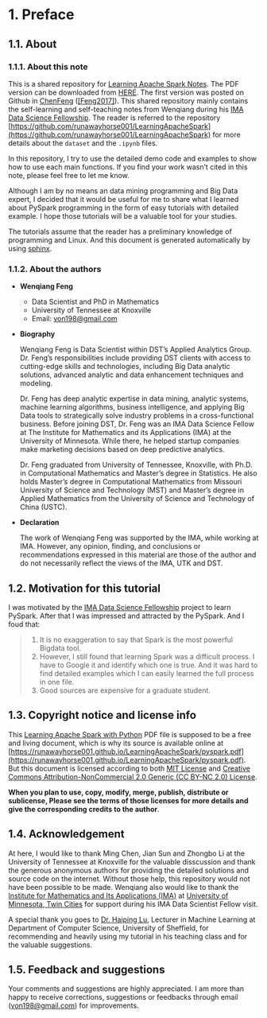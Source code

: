# 1\. Preface

## 1.1\. About

### 1.1.1\. About this note

This is a shared repository for [Learning Apache Spark Notes](https://github.com/runawayhorse001/LearningApacheSpark). The PDF version can be downloaded from [HERE](pyspark.pdf). The first version was posted on Github in [ChenFeng](https://mingchen0919.github.io/learning-apache-spark/index.html) ([[Feng2017]](reference.html#feng2017)). This shared repository mainly contains the self-learning and self-teaching notes from Wenqiang during his [IMA Data Science Fellowship](https://www.ima.umn.edu/2016-2017/SW1.23-3.10.17#). The reader is referred to the repository [https://github.com/runawayhorse001/LearningApacheSpark](https://github.com/runawayhorse001/LearningApacheSpark) for more details about the `dataset` and the `.ipynb` files.

In this repository, I try to use the detailed demo code and examples to show how to use each main functions. If you find your work wasn’t cited in this note, please feel free to let me know.

Although I am by no means an data mining programming and Big Data expert, I decided that it would be useful for me to share what I learned about PySpark programming in the form of easy tutorials with detailed example. I hope those tutorials will be a valuable tool for your studies.

The tutorials assume that the reader has a preliminary knowledge of programming and Linux. And this document is generated automatically by using [sphinx](http://sphinx.pocoo.org).

### 1.1.2\. About the authors

*   **Wenqiang Feng**

    *   Data Scientist and PhD in Mathematics
    *   University of Tennessee at Knoxville
    *   Email: [von198@gmail.com](mailto:von198%40gmail.com)
*   **Biography**

    Wenqiang Feng is Data Scientist within DST’s Applied Analytics Group. Dr. Feng’s responsibilities include providing DST clients with access to cutting-edge skills and technologies, including Big Data analytic solutions, advanced analytic and data enhancement techniques and modeling.

    Dr. Feng has deep analytic expertise in data mining, analytic systems, machine learning algorithms, business intelligence, and applying Big Data tools to strategically solve industry problems in a cross-functional business. Before joining DST, Dr. Feng was an IMA Data Science Fellow at The Institute for Mathematics and its Applications (IMA) at the University of Minnesota. While there, he helped startup companies make marketing decisions based on deep predictive analytics.

    Dr. Feng graduated from University of Tennessee, Knoxville, with Ph.D. in Computational Mathematics and Master’s degree in Statistics. He also holds Master’s degree in Computational Mathematics from Missouri University of Science and Technology (MST) and Master’s degree in Applied Mathematics from the University of Science and Technology of China (USTC).

*   **Declaration**

    The work of Wenqiang Feng was supported by the IMA, while working at IMA. However, any opinion, finding, and conclusions or recommendations expressed in this material are those of the author and do not necessarily reflect the views of the IMA, UTK and DST.

## 1.2\. Motivation for this tutorial

I was motivated by the [IMA Data Science Fellowship](https://www.ima.umn.edu/2016-2017/SW1.23-3.10.17#) project to learn PySpark. After that I was impressed and attracted by the PySpark. And I foud that:

> 1.  It is no exaggeration to say that Spark is the most powerful Bigdata tool.
> 2.  However, I still found that learning Spark was a difficult process. I have to Google it and identify which one is true. And it was hard to find detailed examples which I can easily learned the full process in one file.
> 3.  Good sources are expensive for a graduate student.

## 1.3\. Copyright notice and license info

This [Learning Apache Spark with Python](pyspark.pdf) PDF file is supposed to be a free and living document, which is why its source is available online at [https://runawayhorse001.github.io/LearningApacheSpark/pyspark.pdf](https://runawayhorse001.github.io/LearningApacheSpark/pyspark.pdf). But this document is licensed according to both [MIT License](https://github.com/runawayhorse001/LearningApacheSpark/blob/master/LICENSE) and [Creative Commons Attribution-NonCommercial 2.0 Generic (CC BY-NC 2.0) License](https://creativecommons.org/licenses/by-nc/2.0/legalcode).

**When you plan to use, copy, modify, merge, publish, distribute or sublicense, Please see the terms of those licenses for more details and give the corresponding credits to the author**.

## 1.4\. Acknowledgement

At here, I would like to thank Ming Chen, Jian Sun and Zhongbo Li at the University of Tennessee at Knoxville for the valuable disscussion and thank the generous anonymous authors for providing the detailed solutions and source code on the internet. Without those help, this repository would not have been possible to be made. Wenqiang also would like to thank the [Institute for Mathematics and Its Applications (IMA)](https://www.ima.umn.edu/) at [University of Minnesota, Twin Cities](https://twin-cities.umn.edu/) for support during his IMA Data Scientist Fellow visit.

A special thank you goes to [Dr. Haiping Lu](http://staffwww.dcs.shef.ac.uk/people/H.Lu/), Lecturer in Machine Learning at Department of Computer Science, University of Sheffield, for recommending and heavily using my tutorial in his teaching class and for the valuable suggestions.

## 1.5\. Feedback and suggestions

Your comments and suggestions are highly appreciated. I am more than happy to receive corrections, suggestions or feedbacks through email ([von198@gmail.com](mailto:von198%40gmail.com)) for improvements.